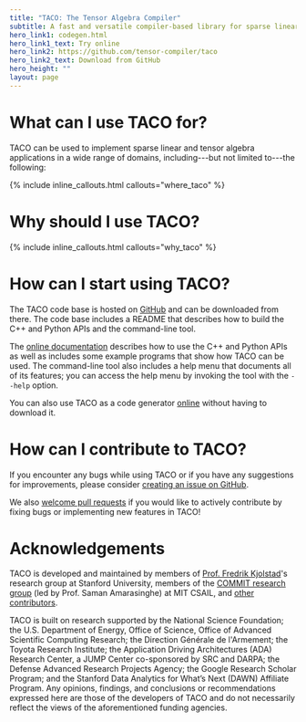 ```yaml
---
title: "TACO: The Tensor Algebra Compiler"
subtitle: A fast and versatile compiler-based library for sparse linear and tensor algebra
hero_link1: codegen.html
hero_link1_text: Try online 
hero_link2: https://github.com/tensor-compiler/taco
hero_link2_text: Download from GitHub 
hero_height: ""
layout: page
---
```


# What can I use TACO for?

TACO can be used to implement sparse linear and tensor algebra applications in a wide range of domains, including---but not limited to---the following:

{% include inline_callouts.html callouts="where_taco" %}

# Why should I use TACO?

{% include inline_callouts.html callouts="why_taco" %}

# How can I start using TACO?

The TACO code base is hosted on [GitHub](https://github.com/tensor-compiler/taco) and can be downloaded from there.
The code base includes a README that describes how to build the C++ and Python APIs and the command-line tool.

The [online documentation](docs/index.html) describes how to use the C++ and Python APIs as well as includes some example programs that show how TACO can be used.
The command-line tool also includes a help menu that documents all of its features; you can access the help menu by invoking the tool with the `--help` option.

You can also use TACO as a code generator [online](codegen.html) without having to download it.

# How can I contribute to TACO?

If you encounter any bugs while using TACO or if you have any suggestions for improvements, please consider [creating an issue on GitHub](https://github.com/tensor-compiler/taco/issues).

We also [welcome pull requests](https://github.com/tensor-compiler/taco/pulls) if you would like to actively contribute by fixing bugs or implementing new features in TACO!

# Acknowledgements 

TACO is developed and maintained by members of [Prof. Fredrik Kjolstad](http://fredrikbk.com/)'s research group at Stanford University, members of the [COMMIT research group](http://groups.csail.mit.edu/commit/) (led by Prof. Saman Amarasinghe) at MIT CSAIL, and [other contributors](https://github.com/tensor-compiler/taco/graphs/contributors).

TACO is built on research supported by the National Science Foundation; the U.S. Department of Energy, Office of Science, Office of Advanced Scientific Computing Research; the Direction Générale de l'Armement; the Toyota Research Institute; the Application Driving Architectures (ADA) Research Center, a JUMP Center co-sponsored by SRC and DARPA; the Defense Advanced Research Projects Agency; the Google Research Scholar Program; and the Stanford Data Analytics for What’s Next (DAWN) Affiliate Program.
Any opinions, findings, and conclusions or recommendations expressed here are those of the developers of TACO and do not necessarily reflect the views of the aforementioned funding agencies.
